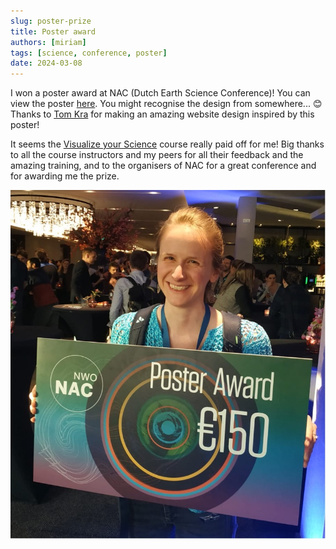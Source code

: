 ```yaml
---
slug: poster-prize
title: Poster award
authors: [miriam]
tags: [science, conference, poster]
date: 2024-03-08
---
```


I won a poster award at NAC (Dutch Earth Science Conference)! You can view the poster [here](./poster.pdf). You might recognise the design from somewhere... 😊 <!--truncate--> Thanks to [Tom Kra](https://tomkra.dev) for making an amazing website design inspired by this poster! 

It seems the [Visualize your Science](https://www.visualizeyourscience.com) course really paid off for me! Big thanks to all the course instructors and my peers for all their feedback and the amazing training, and to the organisers of NAC for a great conference and for awarding me the prize.

![award](./award_small.jpg)
